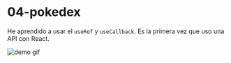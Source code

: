 # 04-pokedex

He aprendido a usar el `useRef` y `useCallback`. Es la primera vez que uso una API con React.

![demo gif](https://github.com/ShinyPotat/react-projects/assets/59798595/dea8c3cf-1e42-4630-a571-44d3310c76f0)
